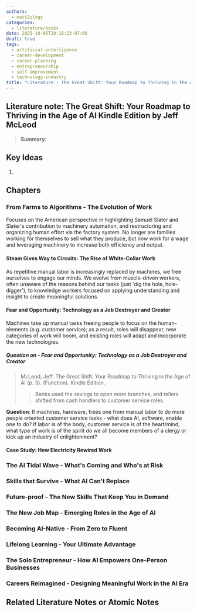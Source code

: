 ```yaml
---
authors:
  - matt2ology
categories:
  - literature/books
date: 2025-10-05T20:16:23-07:00
draft: true
tags:
  - artificial-intelligence
  - career-development
  - career-planning
  - entrepreneurship
  - self-improvement
  - technology-industry
title: "Literature - The Great Shift: Your Roadmap to Thriving in the Age of AI Kindle Edition by Jeff McLeod"
---
```


## Literature note: The Great Shift: Your Roadmap to Thriving in the Age of AI Kindle Edition by Jeff McLeod

<!--
SQ3R Method (Survey, Question, Read, Recite, Review).
Best for: General study and reading comprehension. It’s a well-established method for extracting key information from texts.

1. **Survey:** Skim the chapter to get an overview by examining headings, visuals, and summaries.
2. **Question:** Turn headings and key parts into questions to guide your focus while reading.
3. **Read:** Read the material actively to find answers while noting key ideas.
4. **Recite:** Summarize or recall the information in your own words.
5. **Review:** Go back over the material periodically to reinforce the information.
 -->

> **Summary:**

## Key Ideas

<!-- Idea 1: Key point or insights written in your own words -->

1.

## Chapters

### From Farms to Algorithms - The Evolution of Work

Focuses on the American perspective in highlighting Samuel Slater and Slater's contribution to machinery automation, and restructuring and organizing human effort via the factory system. No longer are families working for themselves to sell what they produce, but now work for a wage and leveraging machinery to increase both efficiency and output.

#### Steam Gives Way to Circuits: The Rise of White-Collar Work

As repetitive manual labor is increasingly replaced by machines, we free ourselves to engage our minds. We evolve from muscle-driven workers, often unaware of the reasons behind our tasks (just 'dig the hole, hole-digger'), to knowledge workers focused on applying understanding and insight to create meaningful solutions.

#### Fear and Opportunity: Technology as a Job Destroyer and Creator

Machines take up manual tasks freeing people to focus on the human-elements (e.g. customer service); as a result, roles will disappear, new categories of work will boom, and existing roles will adapt and incorporate the new technologies.

##### Question on - Fear and Opportunity: Technology as a Job Destroyer and Creator

> McLeod, Jeff. The Great Shift: Your Roadmap to Thriving in the Age of AI (p. 3). (Function). Kindle Edition.
>
> > Banks used the savings to open more branches, and tellers shifted from cash handlers to customer service roles.

**Question**: If machines, hardware, frees one from manual labor to do more people oriented customer service tasks - what does AI, software, enable one to do? If labor is of the body, customer service is of the heart/mind, what type of work is of the spirit do we all become members of a clergy or kick up an industry of enlightenment?

#### Case Study: How Electricity Rewired Work

### The AI Tidal Wave - What's Coming and Who's at Risk

### Skills that Survive - What AI Can't Replace

### Future-proof - The New Skills That Keep You in Demand

### The New Job Map - Emerging Roles in the Age of AI

### Becoming AI-Native - From Zero to Fluent

### Lifelong Learning - Your Ultimate Advantage

### The Solo Entrepreneur - How AI Empowers One-Person Businesses

### Careers Reimagined - Designing Meaningful Work in the AI Era

## Related Literature Notes or Atomic Notes
